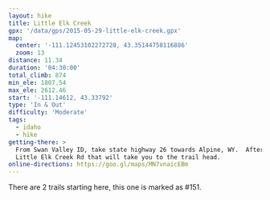 ```yaml
---
layout: hike
title: Little Elk Creek
gpx: '/data/gps/2015-05-29-little-elk-creek.gpx'
map:
  center: '-111.12453102272728, 43.35144758116886'
  zoom: 13
distance: 11.34
duration: '04:30:00'
total_climb: 874
min_ele: 1807.54
max_ele: 2612.46
start: '-111.14612, 43.33792'
type: 'In & Out'
difficulty: 'Moderate'
tags:
  - idaho
  - hike
getting-there: >
  From Swan Valley ID, take state highway 26 towards Alpine, WY.  After 13.8 miles turn left onto
  Little Elk Creek Rd that will take you to the trail head.
online-directions: https://goo.gl/maps/MN7vnaicEBm
---
```


There are 2 trails starting here, this one is marked as \#151.
